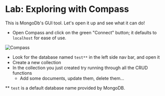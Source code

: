 # Lab: Exploring with Compass

This is MongoDb's GUI tool. Let's open it up and see what it can do!

- Open Compass and click on the green "Connect" button; it defaults to `localhost` for ease of use.

![Compass](/images/Compass.png)

- Look for the database named `test**` in the left side nav bar, and open it
- Create a new collection
- In the collection you just created try running through all the CRUD functions
  - Add some documents, update them, delete them...

** `test` is a default database name provided by MongoDB.